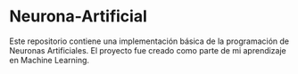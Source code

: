# Neurona-Artificial
Este repositorio contiene una implementación básica de la programación de Neuronas Artificiales. El proyecto fue creado como parte de mi aprendizaje en Machine Learning.
